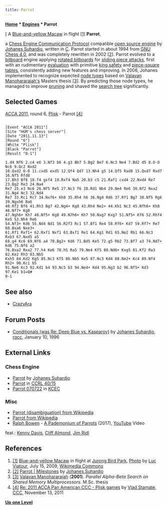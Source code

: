 ```yaml
---
title: Parrot
---
```

**[Home](Home "Home") \* [Engines](Engines "Engines") \* Parrot**



[ A [Blue-and-yellow Macaw](https://en.wikipedia.org/wiki/Blue-and-yellow_Macaw) in flight <a id="cite-note-1" href="#cite-ref-1">[1]</a>
**Parrot**,  

a [Chess Engine Communication Protocol](Chess_Engine_Communication_Protocol "Chess Engine Communication Protocol") compatible [open source engine](Category:Open_Source "Category:Open Source") by [Johanes Suhardjo](Johanes_Suhardjo "Johanes Suhardjo"), written in [C](C "C"). 
Parrot started in about 1994 from [GNU Chess 4.0](GNU_Chess "GNU Chess"), and was completely rewritten in 2002
<a id="cite-note-2" href="#cite-ref-2">[2]</a>.
Parrot evolved to a [bitboard](Bitboards "Bitboards") engine applying [rotated bitboards](Rotated_Bitboards "Rotated Bitboards") for [sliding piece attacks](Sliding_Piece_Attacks "Sliding Piece Attacks"), 
first with an rudimentary [evaluation](Evaluation "Evaluation") with primitive [king safety](King_Safety "King Safety") and [piece-square tables](Piece-Square_Tables "Piece-Square Tables"), 
consistently adding new features and improving. In 2006, Johanes implemented to recognize expected [node types](Node_Types "Node Types") based on [Valavan Manohararajah's](Valavan_Manohararajah "Valavan Manohararajah") Masters thesis 
<a id="cite-note-3" href="#cite-ref-3">[3]</a>. 
By predicting those node types, he managed to improve [pruning](Pruning "Pruning") and shaved the [search tree](Search_Tree "Search Tree") significantly.



## Selected Games


[ACCA 2011](ACCA_2011 "ACCA 2011"), round 6, [Plisk](Plisk "Plisk") - Parrot <a id="cite-note-4" href="#cite-ref-4">[4]</a>




```

[Event "ACCA 2011"]
[Site "HGM's chess server"]
[Date "2011.11.13"]
[Round "6"]
[White "Plisk"]
[Black "Parrot"]
[Result "0-1"]

1.d4 Nf6 2.c4 e6 3.Nf3 b6 4.g3 Bb7 5.Bg2 Be7 6.Nc3 Ne4 7.Bd2 d5 8.O-O Nc6 9.Qc2 Nxd2 
10.Qxd2 O-O 11.cxd5 exd5 12.Qf4 Qd7 13.Nh4 g5 14.Qf5 Rad8 15.Qxd7 Rxd7 16.Nf5 Rfd8 
17.Bh3 Bf8 18.f4 gxf4 19.Rxf4 Na5 20.b3 c5 21.Raf1 cxd4 22.Nxd4 Re7 23.Bg2 Re3 24.Na4 
Re7 25.e3 Nc6 26.Nf5 Re5 27.Nc3 f6 28.Rd1 Nb4 29.Ne4 Re6 30.Nf2 Nxa2 31.Ng4 Nc3 32.Nd4
Re7 33.Rc1 Rc7 34.Nxf6+ Kh8 35.Rh4 h6 36.Ng4 Rd6 37.Rf1 Bg7 38.Nf5 Rg6 39.Ngxh6 Ba6 
40.Rf2 Bf6 41.Rh3 Bg7 42.Ng4+ Kg8 43.Rh4 Ne2+ 44.Kh1 Nc3 45.Nfh6+ Kh8 46.Nf7+ Kg8 
47.Ngh6+ Kh7 48.Nf5+ Kg8 49.N7h6+ Kh7 50.Nxg7 Kxg7 51.Nf5+ Kf6 52.Rhf4 Ke5 53.Nh4 Re6 
54.Nf3+ Kd6 55.Nd4 Nd1 56.R2f3 Rc1 57.Bf1 Re4 58.Rf6+ Kd7 59.Rf7+ Re7 60.Bxa6 Nxe3+ 
61.Rf1 Rxf1+ 62.Rxf1 Nxf1 63.Bxf1 Re1 64.Kg1 Rd1 65.Ne2 Rb1 66.Nc3 Rxb3 67.Nxd5 a5 
68.g4 Kc6 69.Nf6 a4 70.Bg2+ Kd6 71.Bd5 Ke5 72.g5 Rb2 73.Bf7 a3 74.Nd7+ Kd6 75.Nf6 a2 
76.Bxa2 Rxa2 77.h4 Ke6 78.h5 Ra5 79.Ne4 Kf5 80.Nd6+ Kxg5 81.Kf2 Ra3 82.Ke2 Rh3 83.Nb5 
Kxh5 84.Kd2 Kg5 85.Nc3 Kf5 86.Nb5 Ke5 87.Nc3 Kd4 88.Ne2+ Kc4 89.Nf4 Rh2+ 90.Kc1 b5 
91.Ne6 Kc3 92.Kd1 b4 93.Nc5 b3 94.Ne4+ Kd4 95.Ng3 b2 96.Nf5+ Kd3 97.Ke1 b1=Q#
0-1

```

## See also


* [CrazyAra](CrazyAra "CrazyAra")


## Forum Posts


* [Conditionals (was Re: Deep Blue vs. Kasparov)](https://groups.google.com/d/msg/rec.games.chess.computer/Zjz2WNVL9lg/iB5jAnKrMqgJ) by [Johanes Suhardjo](Johanes_Suhardjo "Johanes Suhardjo"), [rgcc](Computer_Chess_Forums "Computer Chess Forums"), January 10, 1996


## External Links


### Chess Engine


* [Parrot](https://www3.nd.edu/~johanes/parrot.html) by [Johanes Suhardjo](Johanes_Suhardjo "Johanes Suhardjo")
* [Parrot](https://ccrl.chessdom.com/ccrl/4040/cgi/compare_engines.cgi?family=Parrot&print=Rating+list&print=Results+table&print=LOS+table&print=Ponder+hit+table&print=Eval+difference+table&print=Comopp+gamenum+table&print=Overlap+table&print=Score+with+common+opponents) in [CCRL 40/15](CCRL "CCRL")
* [Parrot 070722](http://kirill-kryukov.com/chess/kcec/cgi/engine_details.cgi?print=Details&each_game=1&eng=Parrot%20070722) in [KCEC](KCEC "KCEC")


### Misc


* [Parrot (disambiguation) from Wikipedia](https://en.wikipedia.org/wiki/Parrot_%28disambiguation%29)
* [Parrot from Wikipedia](https://en.wikipedia.org/wiki/Parrot)
* [Ralph Bowen](https://en.wikipedia.org/wiki/Ralph_Bowen) - [A Pademonium of Parrots](https://www.discogs.com/Ralph-Bowen-Ralph-Bowen/release/10588070) (2017), [YouTube](https://en.wikipedia.org/wiki/YouTube) Video


 feat.: [Kenny Davis](https://en.wikipedia.org/wiki/Kenny_Davis_(musician)), [Cliff Almond](https://en.wikipedia.org/wiki/Cliff_Almond), [Jim Ridl](https://newyorkjazzworkshop.com/faculty/jim-ridl/)
 
## References


1. <a id="cite-ref-1" href="#cite-note-1">[1]</a> [Blue-and-yellow Macaw](https://en.wikipedia.org/wiki/Blue-and-yellow_Macaw) in flight at [Jurong Bird Park](https://en.wikipedia.org/wiki/Jurong_Bird_Park), [Photo](https://commons.wikimedia.org/wiki/File:Ara_ararauna_Luc_Viatour.jpg) by [Luc Viatour](https://lucnix.be/), July 15, 2009, [Wikimedia Commons](https://en.wikipedia.org/wiki/Wikimedia_Commons)
2. <a id="cite-ref-2" href="#cite-note-2">[2]</a> [Parrot | Milestones](https://www3.nd.edu/~johanes/parrot.html) by [Johanes Suhardjo](Johanes_Suhardjo "Johanes Suhardjo")
3. <a id="cite-ref-3" href="#cite-note-3">[3]</a> [Valavan Manohararajah](Valavan_Manohararajah "Valavan Manohararajah") (**2001**). *Parallel Alpha-Beta Search on Shared Memory Multiprocessors*. M.Sc. thesis
4. <a id="cite-ref-4" href="#cite-note-4">[4]</a> [Re: 2011 ACCA Pan American CCC - Plisk games](http://www.talkchess.com/forum/viewtopic.php?t=41058&start=4) by [Vlad Stamate](Vlad_Stamate "Vlad Stamate"), [CCC](CCC "CCC"), November 13, 2011

**[Up one Level](Engines "Engines")**







 
